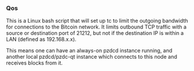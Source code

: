 ### Qos ###

This is a Linux bash script that will set up tc to limit the outgoing bandwidth for connections to the Bitcoin network. It limits outbound TCP traffic with a source or destination port of 21212, but not if the destination IP is within a LAN (defined as 192.168.x.x).

This means one can have an always-on pzdcd instance running, and another local pzdcd/pzdc-qt instance which connects to this node and receives blocks from it.
